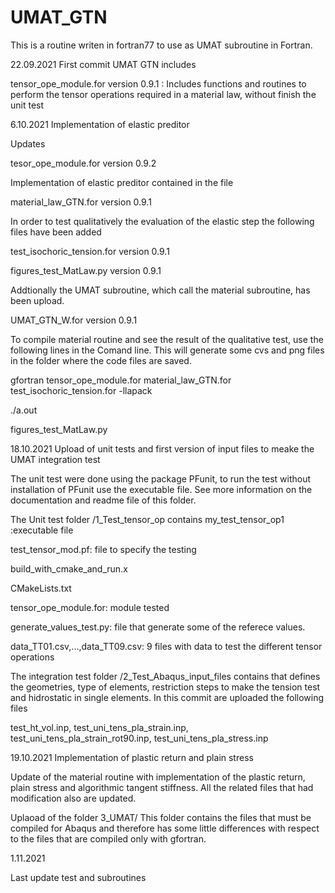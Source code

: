 # UMAT_GTN

This is a routine writen in fortran77 to use as UMAT subroutine in Fortran.
 
22.09.2021
First commit UMAT GTN  includes

tensor_ope_module.for version 0.9.1 : Includes functions and routines to perform the tensor operations required in a material law, without finish the unit test 


6.10.2021
Implementation of elastic preditor

Updates

tesor_ope_module.for version 0.9.2

Implementation of elastic preditor contained in the file

material_law_GTN.for version 0.9.1

In order to test qualitatively the evaluation of the elastic step the following files have been added 

test_isochoric_tension.for version 0.9.1

figures_test_MatLaw.py version 0.9.1

Addtionally the UMAT subroutine, which call the material subroutine, has been upload.
 
UMAT_GTN_W.for version 0.9.1

To compile material routine and see the result of the qualitative test, use the following lines in the Comand line. This will generate some cvs and png files in the folder where the code files are saved.

gfortran tensor_ope_module.for material_law_GTN.for test_isochoric_tension.for -llapack

./a.out

figures_test_MatLaw.py

18.10.2021
Upload of unit tests and first version of input files to meake the UMAT integration test

The unit test were done using the package PFunit, to run the test without installation of PFunit use the executable file. See more information on the documentation and readme file of this folder. 

The Unit test folder /1_Test_tensor_op contains 
my_test_tensor_op1 :executable file

test_tensor_mod.pf: file to specify the testing

build_with_cmake_and_run.x

CMakeLists.txt

tensor_ope_module.for: module tested

generate_values_test.py: file that generate some of the referece values.

data_TT01.csv,...,data_TT09.csv: 9 files with data to test the different tensor operations
 
The integration test folder /2_Test_Abaqus_input_files contains that defines the geometries, type of elements, restriction steps to make the tension test and hidrostatic in single elements.  In this commit are uploaded the following files

test_ht_vol.inp, test_uni_tens_pla_strain.inp, test_uni_tens_pla_strain_rot90.inp, test_uni_tens_pla_stress.inp

19.10.2021 
Implementation of plastic return and plain stress

Update of the material routine with implementation of the plastic return, plain stress and algorithmic tangent stiffness. All the related files that had modification also are updated.

Uplaoad of the folder 3_UMAT/ This folder contains the files that must be compiled for Abaqus and therefore has some little differences with respect to the files that are compiled only with gfortran.

1.11.2021

Last update test and subroutines